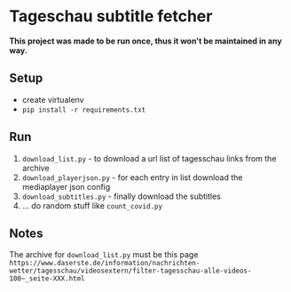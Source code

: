 # Tageschau subtitle fetcher

**This project was made to be run once, thus it won't be maintained in any way.**


## Setup
* create virtualenv
* `pip install -r requirements.txt`

## Run

1. `download_list.py`  - to download a url list of tagesschau links from the archive
2. `download_playerjson.py` - for each entry in list download the mediaplayer json config
3. `download_subtitles.py` - finally download the subtitles
4. ... do random stuff like `count_covid.py`


## Notes

The archive for `download_list.py` must be this page `https://www.daserste.de/information/nachrichten-wetter/tagesschau/videosextern/filter-tagesschau-alle-videos-100~_seite-XXX.html`


